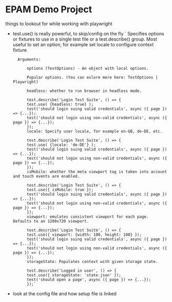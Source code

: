 # EPAM Demo Project

things to lookout for while working with playwright



- test.use() is really powerful, to skip/config on the fly
       ` Specifies options or fixtures to use in a single test file or a test.describe() group. Most useful to set an option, for example set locale to configure context fixture

        Arguments:

            options (TestOptions) - An object with local options.

            Popular options. (You can exlore more here: TestOptions | Playwright)

            headless: whether to run browser in headless mode.

            test.describe('Login Test Suite', () => {
            test.use( {headless: true} ); 
            test('should login suing valid credentials', async ({ page }) => {...}); 
            test('should not login using non-valid credentials', async ({ page }) => {...}); 
            });
            locale: Specify user locale, for example en-GB, de-DE, etc.

            test.describe('Login Test Suite', () => {
            test.use( {locale: 'de-DE'} ); 
            test('should login suing valid credentials', async ({ page }) => {...}); 
            test('should not login using non-valid credentials', async ({ page }) => {...}); 
            });
            isMobile: whether the meta viewport tag is taken into account and touch events are enabled.

            test.describe('Login Test Suite', () => {
            test.use({ isMobile: true }); 
            test('should login suing valid credentials', async ({ page }) => {...}); 
            test('should not login using non-valid credentials', async ({ page }) => {...}); 
            });
            viewport: emulates consistent viewport for each page. Defaults to an 1280x720 viewport.

            test.describe('Login Test Suite', () => {
            test.use({ viewport: {width: 100, height: 100} }); 
            test('should login suing valid credentials', async ({ page }) => {...}); 
            test('should not login using non-valid credentials', async ({ page }) => {...}); 
            });
            storageState: Populates context with given storage state.

            test.describe('Logged in user', () => {
            test.use({ storageState: 'state.json' }); 
            test('should open a page', async ({ page }) => {...}); 
            });`

 - look at the config file and how setup file is linked 
